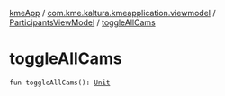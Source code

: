 [kmeApp](../../index.md) / [com.kme.kaltura.kmeapplication.viewmodel](../index.md) / [ParticipantsViewModel](index.md) / [toggleAllCams](./toggle-all-cams.md)

# toggleAllCams

`fun toggleAllCams(): `[`Unit`](https://kotlinlang.org/api/latest/jvm/stdlib/kotlin/-unit/index.html)